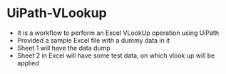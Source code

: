 # UiPath-VLookup

<ul>
<li>It is a workflow to perform an Excel VLookUp operation using UiPath</li>
<li>Provided a sample Excel file with a dummy data in it</li>
<li>Sheet 1 will have the data dump</li>
<li>Sheet 2 in Excel will have some test data, on which vlook up will be applied</li>
</ul>
